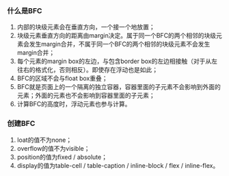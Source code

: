 ### 什么是BFC
1. 内部的块级元素会在垂直方向，一个接一个地放置；
2. 块级元素垂直方向的距离由margin决定。属于同一个BFC的两个相邻的块级元素会发生margin合并，不属于同一个BFC的两个相邻的块级元素不会发生margin合并；
3. 每个元素的margin box的左边，与包含border box的左边相接触（对于从左往右的格式化，否则相反）。即使存在浮动也是如此；
4. BFC的区域不会与float box重叠；
5. BFC就是页面上的一个隔离的独立容器，容器里面的子元素不会影响到外面的元素；外面的元素也不会影响到容器里面的子元素；
6. 计算BFC的高度时，浮动元素也参与计算。
### 创建BFC
1. loat的值不为none；
2. overflow的值不为visible；
3. position的值为fixed / absolute；
4. display的值为table-cell / table-caption / inline-block / flex / inline-flex。